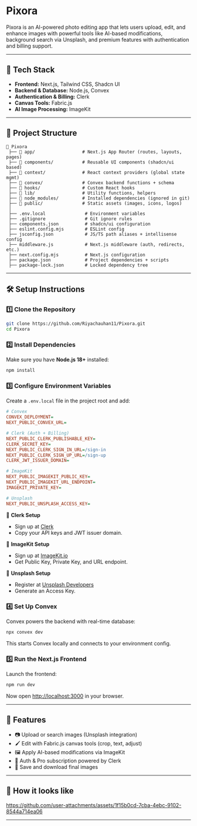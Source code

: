 # Pixora 
Pixora is an AI-powered photo editing app that lets users upload, edit, and enhance images with powerful tools like AI-based modifications, background search via Unsplash, and premium features with authentication and billing support.

---

## 📌 Tech Stack
- **Frontend:** Next.js, Tailwind CSS, Shadcn UI 
- **Backend & Database:** Node.js, Convex
- **Authentication & Billing:** Clerk 
- **Canvas Tools:** Fabric.js  
- **AI Image Processing:** ImageKit  

---

## 📂 Project Structure
````
📂 Pixora  
 ├── 📂 app/                  # Next.js App Router (routes, layouts, pages)  
 ├── 📂 components/           # Reusable UI components (shadcn/ui based)  
 ├── 📂 context/              # React context providers (global state mgmt)  
 ├── 📂 convex/               # Convex backend functions + schema  
 ├── 📂 hooks/                # Custom React hooks  
 ├── 📂 lib/                  # Utility functions, helpers  
 ├── 📂 node_modules/         # Installed dependencies (ignored in git)  
 ├── 📂 public/               # Static assets (images, icons, logos)  
 │
 ├── .env.local               # Environment variables  
 ├── .gitignore               # Git ignore rules  
 ├── components.json          # shadcn/ui configuration  
 ├── eslint.config.mjs        # ESLint config  
 ├── jsconfig.json            # JS/TS path aliases + intellisense config  
 ├── middleware.js            # Next.js middleware (auth, redirects, etc.)  
 ├── next.config.mjs          # Next.js configuration  
 ├── package.json             # Project dependencies + scripts  
 ├── package-lock.json        # Locked dependency tree   

````
---

## 🛠️ Setup Instructions

### 1️⃣ Clone the Repository
```bash
git clone https://github.com/Riyachauhan11/Pixora.git
cd Pixora
````

### 2️⃣ Install Dependencies

Make sure you have **Node.js 18+** installed:

```bash
npm install
```

### 3️⃣ Configure Environment Variables

Create a `.env.local` file in the project root and add:

```ini
# Convex
CONVEX_DEPLOYMENT=
NEXT_PUBLIC_CONVEX_URL=

# Clerk (Auth + Billing)
NEXT_PUBLIC_CLERK_PUBLISHABLE_KEY=
CLERK_SECRET_KEY=
NEXT_PUBLIC_CLERK_SIGN_IN_URL=/sign-in
NEXT_PUBLIC_CLERK_SIGN_UP_URL=/sign-up
CLERK_JWT_ISSUER_DOMAIN=

# ImageKit
NEXT_PUBLIC_IMAGEKIT_PUBLIC_KEY=
NEXT_PUBLIC_IMAGEKIT_URL_ENDPOINT=
IMAGEKIT_PRIVATE_KEY=

# Unsplash
NEXT_PUBLIC_UNSPLASH_ACCESS_KEY=
```

🔹 **Clerk Setup**

* Sign up at [Clerk](https://clerk.com)
* Copy your API keys and JWT issuer domain.

🔹 **ImageKit Setup**

* Sign up at [ImageKit.io](https://imagekit.io)
* Get Public Key, Private Key, and URL endpoint.

🔹 **Unsplash Setup**

* Register at [Unsplash Developers](https://unsplash.com/developers)
* Generate an Access Key.

### 4️⃣ Set Up Convex

Convex powers the backend with real-time database:

```bash
npx convex dev
```

This starts Convex locally and connects to your environment config.

### 5️⃣ Run the Next.js Frontend

Launch the frontend:

```bash
npm run dev
```

Now open [http://localhost:3000](http://localhost:3000) in your browser.

---

## 🎨 Features

* 📷 Upload or search images (Unsplash integration)
* 🖌️ Edit with Fabric.js canvas tools (crop, text, adjust)
* 🖼️ Apply AI-based modifications via ImageKit
* 🔐 Auth & Pro subscription powered by Clerk
* 💾 Save and download final images

---

## 🎥 How it looks like


https://github.com/user-attachments/assets/1f15b0cd-7cba-4ebc-9102-8544a714ea06





---
